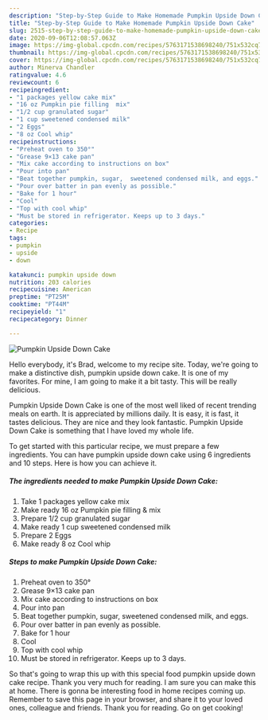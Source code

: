 ```yaml
---
description: "Step-by-Step Guide to Make Homemade Pumpkin Upside Down Cake"
title: "Step-by-Step Guide to Make Homemade Pumpkin Upside Down Cake"
slug: 2515-step-by-step-guide-to-make-homemade-pumpkin-upside-down-cake
date: 2020-09-06T12:08:57.063Z
image: https://img-global.cpcdn.com/recipes/5763171538698240/751x532cq70/pumpkin-upside-down-cake-recipe-main-photo.jpg
thumbnail: https://img-global.cpcdn.com/recipes/5763171538698240/751x532cq70/pumpkin-upside-down-cake-recipe-main-photo.jpg
cover: https://img-global.cpcdn.com/recipes/5763171538698240/751x532cq70/pumpkin-upside-down-cake-recipe-main-photo.jpg
author: Minerva Chandler
ratingvalue: 4.6
reviewcount: 6
recipeingredient:
- "1 packages yellow cake mix"
- "16 oz Pumpkin pie filling  mix"
- "1/2 cup granulated sugar"
- "1 cup sweetened condensed milk"
- "2 Eggs"
- "8 oz Cool whip"
recipeinstructions:
- "Preheat oven to 350°"
- "Grease 9×13 cake pan"
- "Mix cake according to instructions on box"
- "Pour into pan"
- "Beat together pumpkin, sugar,  sweetened condensed milk, and eggs."
- "Pour over batter in pan evenly as possible."
- "Bake for 1 hour"
- "Cool"
- "Top with cool whip"
- "Must be stored in refrigerator. Keeps up to 3 days."
categories:
- Recipe
tags:
- pumpkin
- upside
- down

katakunci: pumpkin upside down 
nutrition: 203 calories
recipecuisine: American
preptime: "PT25M"
cooktime: "PT44M"
recipeyield: "1"
recipecategory: Dinner

---
```



![Pumpkin Upside Down Cake](https://img-global.cpcdn.com/recipes/5763171538698240/751x532cq70/pumpkin-upside-down-cake-recipe-main-photo.jpg)

Hello everybody, it's Brad, welcome to my recipe site. Today, we're going to make a distinctive dish, pumpkin upside down cake. It is one of my favorites. For mine, I am going to make it a bit tasty. This will be really delicious.

Pumpkin Upside Down Cake is one of the most well liked of recent trending meals on earth. It is appreciated by millions daily. It is easy, it is fast, it tastes delicious. They are nice and they look fantastic. Pumpkin Upside Down Cake is something that I have loved my whole life.




To get started with this particular recipe, we must prepare a few ingredients. You can have pumpkin upside down cake using 6 ingredients and 10 steps. Here is how you can achieve it.

<!--inarticleads1-->

##### The ingredients needed to make Pumpkin Upside Down Cake:

1. Take 1 packages yellow cake mix
1. Make ready 16 oz Pumpkin pie filling &amp; mix
1. Prepare 1/2 cup granulated sugar
1. Make ready 1 cup sweetened condensed milk
1. Prepare 2 Eggs
1. Make ready 8 oz Cool whip




<!--inarticleads2-->

##### Steps to make Pumpkin Upside Down Cake:

1. Preheat oven to 350°
1. Grease 9×13 cake pan
1. Mix cake according to instructions on box
1. Pour into pan
1. Beat together pumpkin, sugar,  sweetened condensed milk, and eggs.
1. Pour over batter in pan evenly as possible.
1. Bake for 1 hour
1. Cool
1. Top with cool whip
1. Must be stored in refrigerator. Keeps up to 3 days.




So that's going to wrap this up with this special food pumpkin upside down cake recipe. Thank you very much for reading. I am sure you can make this at home. There is gonna be interesting food in home recipes coming up. Remember to save this page in your browser, and share it to your loved ones, colleague and friends. Thank you for reading. Go on get cooking!
